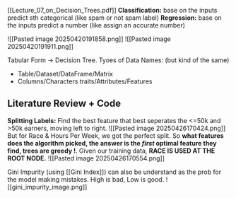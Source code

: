 [[Lecture_07_on_Decision_Trees.pdf]]
**Classification:** base on the inputs predict sth categorical (like spam or not spam label)
**Regression:** base on the inputs predict a number (like assign an accurate number)

![[Pasted image 20250420191858.png]]
![[Pasted image 20250420191911.png]]


Tabular Form -> Decision Tree.
Tyoes of Data Names: (but kind of the same) 
+ Table/Dataset/DataFrame/Matrix 
+ Columns/Characters traits/Attributes/Features

## Literature Review + Code
**Splitting Labels:** Find the best feature that best seperates the <=50k and >50k earners, moving left to right. 
![[Pasted image 20250426170424.png]]
But for Race & Hours Per Week, we got the perfect split. So **what features does the algorithm picked, the answer is the *first* optimal feature they find, trees are greedy !**. Given our training data, **RACE IS USED AT THE ROOT NODE.**
![[Pasted image 20250426170554.png]]


Gini Impurity (using [[Gini Index]]) can also be understand as the prob for the model making mistakes. High is bad, Low is good.
![[gini_impurity_image.png]]

 
 



